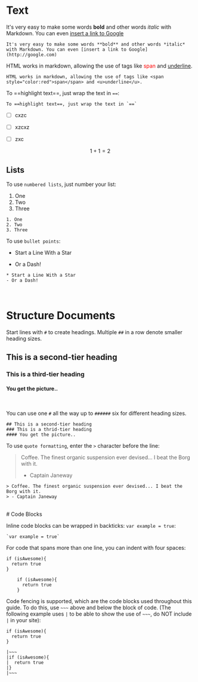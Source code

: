 # Text

It's very easy to make some words **bold** and other words *italic* with Markdown. You can even [insert a link to Google](http://google.com)

~~~
It's very easy to make some words **bold** and other words *italic* with Markdown. You can even [insert a link to Google](http://google.com)
~~~



HTML works in markdown, allowing the use of tags like <span style="color:red">span</span> and <u>underline</u>.

~~~
HTML works in markdown, allowing the use of tags like <span style="color:red">span</span> and <u>underline</u>.
~~~



To ==highlight text==, just wrap the text in `==`:

~~~
To ==highlight text==, just wrap the text in `==`
~~~

- [ ] cxzc
- [ ] xzcxz
- [ ] zxc


$$
1 + 1 = 2
$$


## Lists

To use `numbered lists`, just number your list:

1. One
2. Two
3. Three

~~~
1. One
2. Two
3. Three
~~~



To use `bullet points`:

* Start a Line With a Star
- Or a Dash!

~~~
* Start a Line With a Star
- Or a Dash!
~~~

<br />

# Structure Documents

 Start lines with `#` to create headings. Multiple `##` in a row denote smaller heading sizes.

## This is a second-tier heading
### This is a third-tier heading
#### You get the picture..
<br />

You can use one `#` all the way up to `######` six for different heading sizes.

~~~
## This is a second-tier heading
### This is a thrid-tier heading
#### You get the picture..
~~~



To use `quote formatting`, enter the `>` character before the line:

> Coffee. The finest organic suspension ever devised... I beat the Borg with it.
> - Captain Janeway

~~~
> Coffee. The finest organic suspension ever devised... I beat the Borg with it.
> - Captain Janeway
~~~
<br />
# Code Blocks

Inline code blocks can be wrapped in backticks: `var example = true`:

~~~
`var example = true`
~~~



For code that spans more than one line, you can indent with four spaces:

    if (isAwesome){
      return true
    }

~~~
    if (isAwesome){
      return true
    }
~~~



Code fencing is supported, which are the code blocks used throughout this guide. To do this, use `~~~` above and below the block of code. (The following example uses `|` to be able to show the use of `~~~`, do NOT include `|` in your site):

~~~
if (isAwesome){
  return true
}
~~~

~~~
|~~~
|if (isAwesome){
|  return true
|}
|~~~
~~~